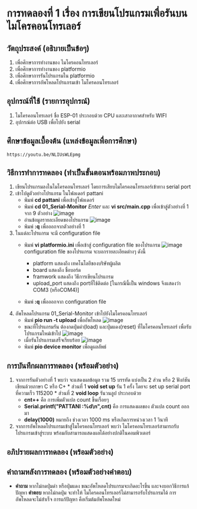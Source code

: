 # การทดลองที่ 1 เรื่อง การเขียนโปรแกรมเพื่อรันบนไมโครคอนโทรเลอร์

##  วัตถุประสงค์ (อธิบายเป็นข้อๆ)
  1. เพื่อศึกษาการทำงานของ ไมโครคอนโทรเลอร์
  2. เพื่อศึกษาการทำงานของ platformio
  3. เพื่อศึกษาการรันโปรแกรมใน platformio
  4. เพื่อศึกษาการอัพโหลดโปรแกรมเข้า ไมโครคอนโทรเลอร์
  
##  อุปกรณ์ที่ใช้ (รายการอุปกรณ์)
  1. ไมโครคอนโทรเลอร์ ชื่อ ESP-01 ประกอบด้วย CPU และเสาอากาศสำหรับ WIFI
  2. อุปกรณ์ต่อ USB เพื่อไปยัง serial

##  ศึกษาข้อมูลเบื้องต้น (แหล่งข้อมูลเพื่อการศึกษา)
    https://youtu.be/NLIUsWLEpmg

##  วิธีการทำการทดลอง (ทำเป็นขั้นตอนพร้อมภาพประกอบ)
  1. เขียนโปรแกรมลงในไมโครคอนโทรเลอร์ โดยการเสียบไมโครคอนโทรเลอร์เข้าทาง serial port
  2. เข้าไปดูตัวอย่างโปรแกรม ในโฟลเดอร์ pattani
      - พิมพ์ **cd pattani** เพื่อเข้าสู่โฟลเดอร์
      - พิมพ์ **cd 01_Serial-Monitor** *Enter* และ **vi src/main.cpp** เพื่อเข้าสู่ตัวอย่างที่ 1 จาก 9 ตัวอย่าง
      ![image](https://user-images.githubusercontent.com/80879429/112097457-a30f1600-8bd2-11eb-88e4-cbac8f414bb3.jpg)
      - อ่านข้อมูลรายละเอียดของโปรแกรม
      ![image](https://user-images.githubusercontent.com/80879429/112097638-f84b2780-8bd2-11eb-9a2d-d2e3cc8a6ab2.jpg)
      - พิมพ์ **:q** เพื่อออกจากตัวอย่างที่ 1
  3. ในแต่ละโปรแกรม จะมี configuration file
      - พิมพ์ **vi platformio.ini** เพื่อเข้าสู่ configuration file ของโปรแกรม
      ![image](https://user-images.githubusercontent.com/80879429/112097678-06994380-8bd3-11eb-8312-ac04a47d448c.jpg)
        configuration file ของโปรแกรม จะบอกรายละเอียดต่างๆ ดังนี้
        * platform แสดงถึง เทคโนโลยีของบริษัทผู้ผลิต
        * board แสดงถึง ชื่อบอร์ด
        * framwork แสดงถึง วิธีการเขียนโปรแกรม
        * upload_port แสดงถึง portที่ใช้ติดต่อ  [ในกรณีนี้เป็น windows จึงแสดงว่า COM3 (หรือCOM4)]
      
      - พิมพ์ **:q** เพื่อออกจาก configuration file
  4. อัพโหลดโปรแกรม 01_Serial-Monitor เข้าไปยังไมโครคอนโทรเลอร์ 
      - พิมพ์ **pio run -t upload** เพื่ออัพโหลด
      ![image](https://user-images.githubusercontent.com/80879429/112097793-3c3e2c80-8bd3-11eb-996e-32ca2630c4d9.jpg)
      - ขณะที่โปรแกรมรัน ต้องกดปุ่มดำ(load) และปุ่มแดง(reset) ที่ไมโครคอนโทรเลอร์ เพื่อรับโปรแกรมใหม่เข้าไป
      ![image](https://user-images.githubusercontent.com/80879429/112098051-b53d8400-8bd3-11eb-81a0-603bb97c49a6.png)
      - เมื่อรันโปรแกรมเสร็จเรียบร้อย
      ![image](https://user-images.githubusercontent.com/80879429/112096308-9db0cc00-8bd0-11eb-8e18-ad50c46ef244.png)
      - พิมพ์ **pio device monitor** เพื่อดูผลลัพธ์

##  การบันทึกผลการทดลอง (พร้อมตัวอย่าง)
  1. จากการรันตัวอย่างที่ 1 พบว่า จะแสดงผลข้อมูล รวม 15 บรรทัด แบ่งเป็น 2 ส่วน หรือ 2 ฟังก์ชัน เขียนด้วยภาษา C หรือ C+
    * ส่วนที่ 1 **void set up** รัน 1 ครั้ง โดยจะ set up serial port ที่ความเร็ว 115200
    * ส่วนที่ 2 **void loop** รันวนลูป ประกอบด้วย
        * **cnt++** คือ การเพิ่มตัวแปล count ขึ้นเรื่อยๆ
        * **Serial.printf("PATTANI :%d\n",cnt)** คือ การแสดงผลของ ตัวแปล count ออกมา 
        * **delay(1000)** หมายถึง ช่วงเวลา 1000 ms หรือเกิดการหน่วงเวลา  1 วินาที 
  2. จากการอัพโหลดโปรแกรมเข้าสู่ไมโครคอนโทรเลอร์ พบว่า ไมโครคอนโทรเลอร์สามารถรับโปรแกรมเข้าสู่ระบบ พร้อมกับสามารถแสดงผลได้อย่างปกติในคอมพิวเตอร์

##  อภิปรายผลการทดลอง (พร้อมตัวอย่าง)

##  คำถามหลังการทดลอง (พร้อมตัวอย่างคำตอบ)
* **คำถาม**   หากไม่กดปุ่มดำ หรือปุ่มแดง ขณะอัพโหลดโปรแกรมจะเกิดอะไรขึ้น และจงบอกวิธีการแก้ปัญหา
  **คำตอบ**   หากไม่กดปุ่ม จะทำให้ ไมโครคอนโทรเลอร์ไม่สามารถรับโปรแกรมได้ การอัพโหลดจะไม่สำเร็จ การแก้ปัญหา คือเริ่มต้มอัพโหลดใหม่

